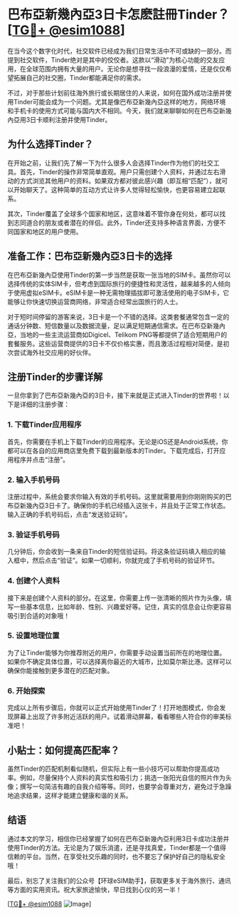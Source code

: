 # 巴布亞新幾內亞3日卡怎麽註冊Tinder？[[TG💪+ @esim1088](https://t.me/s/esim1088)]

在当今这个数字化时代，社交软件已经成为我们日常生活中不可或缺的一部分。而提到社交软件，Tinder绝对是其中的佼佼者。这款以“滑动”为核心功能的交友应用，在全球范围内拥有大量的用户。无论你是想寻找一段浪漫的爱情，还是仅仅希望拓展自己的社交圈，Tinder都能满足你的需求。

不过，对于那些计划前往海外旅行或长期居住的人来说，如何在国外成功注册并使用Tinder可能会成为一个问题。尤其是像巴布亞新幾內亞这样的地方，网络环境和手机卡的使用方式可能与国内大不相同。今天，我们就来聊聊如何在巴布亞新幾內亞用3日卡顺利注册并使用Tinder。

## 为什么选择Tinder？

在开始之前，让我们先了解一下为什么很多人会选择Tinder作为他们的社交工具。首先，Tinder的操作非常简单直观。用户只需创建个人资料，并通过左右滑动的方式浏览其他用户的资料。如果双方都对彼此感兴趣（即互相“匹配”），就可以开始聊天了。这种简单的互动方式让许多人觉得轻松愉快，也更容易建立起联系。

其次，Tinder覆盖了全球多个国家和地区，这意味着不管你身在何处，都可以找到志同道合的朋友或者潜在的伴侣。此外，Tinder还支持多种语言界面，方便不同国家和地区的用户使用。

## 准备工作：巴布亞新幾內亞3日卡的选择

在巴布亞新幾內亞使用Tinder的第一步当然是获取一张当地的SIM卡。虽然你可以选择传统的实体SIM卡，但考虑到国际旅行的便捷性和灵活性，越来越多的人倾向于使用虚拟eSIM卡。eSIM卡是一种无需物理插拔即可激活使用的电子SIM卡，它能够让你快速切换运营商网络，非常适合经常出国旅行的人士。

对于短时间停留的游客来说，3日卡是一个不错的选择。这类套餐通常包含一定的通话分钟数、短信数量以及数据流量，足以满足短期通信需求。在巴布亞新幾內亞，当地的一些主流运营商如Digicel、Telikom PNG等都提供了适合短期用户的套餐服务。这些运营商提供的3日卡不仅价格实惠，而且激活过程相对简便，是初次尝试海外社交应用的好伙伴。

## 注册Tinder的步骤详解

一旦你拿到了巴布亞新幾內亞的3日卡，接下来就是正式进入Tinder的世界啦！以下是详细的注册步骤：

### 1. 下载Tinder应用程序

首先，你需要在手机上下载Tinder的应用程序。无论是iOS还是Android系统，你都可以在各自的应用商店里免费下载到最新版本的Tinder。下载完成后，打开应用程序并点击“注册”。

### 2. 输入手机号码

注册过程中，系统会要求你输入有效的手机号码。这里就需要用到你刚刚购买的巴布亞新幾內亞3日卡了。确保你的手机已经插入这张卡，并且处于正常工作状态。输入正确的手机号码后，点击“发送验证码”。

### 3. 验证手机号码

几分钟后，你会收到一条来自Tinder的短信验证码。将这条验证码填入相应的输入框中，然后点击“验证”。如果一切顺利，你就完成了手机号码的验证环节。

### 4. 创建个人资料

接下来是创建个人资料的部分。在这里，你需要上传一张清晰的照片作为头像，填写一些基本信息，比如年龄、性别、兴趣爱好等。记住，真实的信息会让你更容易吸引到合适的对象哦！

### 5. 设置地理位置

为了让Tinder能够为你推荐附近的用户，你需要手动设置当前所在的地理位置。如果你不确定具体位置，可以选择离你最近的大城市，比如莫尔斯比港。这样可以确保你能接触到更多潜在的匹配对象。

### 6. 开始探索

完成以上所有步骤后，你就可以正式开始使用Tinder了！打开地图模式，你会发现屏幕上出现了许多附近活跃的用户。试着滑动屏幕，看看哪些人符合你的审美标准吧！

## 小贴士：如何提高匹配率？

虽然Tinder的匹配机制看似随机，但实际上有一些小技巧可以帮助你提高成功率。例如，尽量保持个人资料的真实性和吸引力；挑选一张阳光自信的照片作为头像；撰写一句简洁有趣的自我介绍等等。同时，也要学会尊重对方，避免过于急躁地追求结果，这样才能建立健康和谐的关系。

## 结语

通过本文的学习，相信你已经掌握了如何在巴布亞新幾內亞利用3日卡成功注册并使用Tinder的方法。无论是为了娱乐消遣，还是寻找真爱，Tinder都是一个值得信赖的平台。当然，在享受社交乐趣的同时，也不要忘了保护好自己的隐私安全哦！

最后，别忘了关注我们的公众号【环球eSIM助手】，获取更多关于海外旅行、通讯等方面的实用资讯。祝大家旅途愉快，早日找到心仪的另一半！

[[TG💪+ @esim1088](https://t.me/s/esim1088) ![Image](https://i.postimg.cc/4NQfJmqS/Snipaste-2025-05-13-00-14-12.png)]